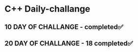 # C++ Daily-challange

## 10 DAY OF CHALLANGE  - completed✅

## 20 DAY OF CHALLANGE  - 18 completed✅


